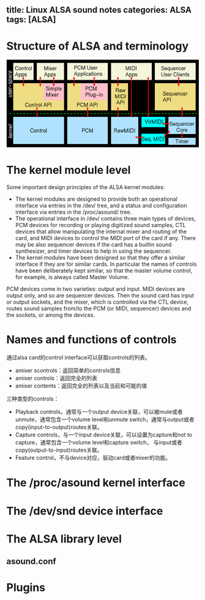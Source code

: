 title: Linux ALSA sound notes
categories: ALSA
tags: [ALSA]
---

# Structure of ALSA and terminology
![](/images/alsa/alsa-archtect.gif)

# The kernel module level
Some important design principles of the ALSA kernel modules:

- The kernel modules are designed to provide both an operational interface via entries in the /dev/ tree, and a status and configuration interface via entries in the /proc/asound/ tree.
- The operational interface in /dev/ contains three main types of devices, PCM devices for recording or playing digitized sound samples, CTL devices that allow manipulating the internal mixer and routing of the card, and MIDI devices to control the MIDI port of the card if any. There may be also sequencer devices if the card has a builtin sound synthesizer, and timer devices to help in using the sequencer.
- The kernel modules have been designed so that they offer a similar interface if they are for similar cards. In particular the names of controls have been deliberately kept similar, so that the master volume control, for example, is always called Master Volume.

PCM devices come in two varieties: output and input. MIDI devices are output only, and so are sequencer devices. Then the sound card has input or output sockets, and the mixer, which is controlled via the CTL device, routes sound samples from/to the PCM (or MIDI, sequencer) devices and the sockets, or among the devices.

# Names and functions of controls
通过alsa card的control interface可以获取controls的列表。

- amixer scontrols：返回简单的controls信息
- amixer controls：返回完全的列表
- amixer contents：返回完全的列表以及当前和可能的值

三种类型的controls：

- Playback controls，通常与一个output device关联，可以被mute或者unmute，通常包含一个volume level和unmute switch，通常与output或者copy(input-to-output)routes关联。
- Capture controls，与一个input device关联，可以设置为capture和not to capture，通常包含一个volume level和capture switch， 与input或者copy(output-to-input)routes关联。
- Feature control，不与device对应，驱动card或者mixer的功能。

# The /proc/asound kernel interface

# The /dev/snd device interface

# The ALSA library level

## asound.conf

# Plugins
